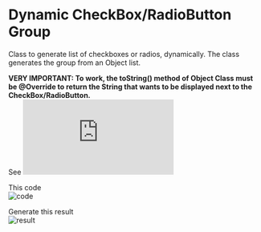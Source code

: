 # Dynamic CheckBox/RadioButton Group
Class to generate list of checkboxes or radios, dynamically. The class generates the group from an Object list.

<b>VERY IMPORTANT: To work, the toString() method of Object Class must be @Override to return the String that wants to be displayed next to the CheckBox/RadioButton.</b> 
<br>
See ![ModelExample.java](https://github.com/rponciano/JavaFXUtils/blob/master/src/main/java/rponciano/DCRG/ModelExample.java)

This code<br>
![code](https://user-images.githubusercontent.com/6250218/54032810-690c7c00-4191-11e9-9972-9c926b9aaf87.png)

Generate this result<br>
![result](https://user-images.githubusercontent.com/6250218/54032811-69a51280-4191-11e9-9664-ecc8c3f78d6e.png)

